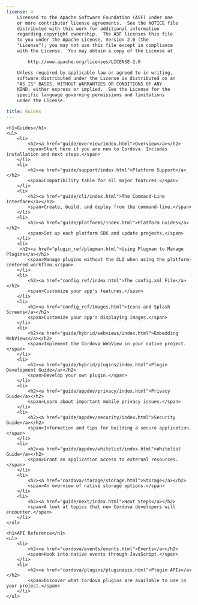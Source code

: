 ```yaml
---
license: >
    Licensed to the Apache Software Foundation (ASF) under one
    or more contributor license agreements.  See the NOTICE file
    distributed with this work for additional information
    regarding copyright ownership.  The ASF licenses this file
    to you under the Apache License, Version 2.0 (the
    "License"); you may not use this file except in compliance
    with the License.  You may obtain a copy of the License at

        http://www.apache.org/licenses/LICENSE-2.0

    Unless required by applicable law or agreed to in writing,
    software distributed under the License is distributed on an
    "AS IS" BASIS, WITHOUT WARRANTIES OR CONDITIONS OF ANY
    KIND, either express or implied.  See the License for the
    specific language governing permissions and limitations
    under the License.

title: Guides
---
```


<div id="old-home">

    <h1>Guides</h1>
    <ul>
        <li>
            <h2><a href="guide/overview/index.html">Overview</a></h2>
            <span>Start here if you are new to Cordova. Includes installation and next steps.</span>
        </li>
        <li>
            <h2><a href="guide/support/index.html">Platform Support</a></h2>
            <span>Compatibility table for all major features.</span>
        </li>
        <li>
            <h2><a href="guide/cli/index.html">The Command-Line Interface</a></h2>
            <span>Create, build, and deploy from the command-line.</span>
        </li>
        <li>
            <h2><a href="guide/platforms/index.html">Platform Guides</a></h2>
            <span>Set up each platform SDK and update projects.</span>
        </li>
        <li>
         <h2><a href="plugin_ref/plugman.html">Using Plugman to Manage Plugins</a></h2>
            <span>Manage plugins without the CLI when using the platform-centered workflow.</span>
        </li>
        <li>
            <h2><a href="config_ref/index.html">The config.xml File</a></h2>
            <span>Customize your app's features.</span>
        </li>
        <li>
            <h2><a href="config_ref/images.html">Icons and Splash Screens</a></h2>
            <span>Customize your app's displaying images.</span>
        </li>
        <li>
            <h2><a href="guide/hybrid/webviews/index.html">Embedding WebViews</a></h2>
            <span>Implement the Cordova WebView in your native project.</span>
        </li>
        <li>
            <h2><a href="guide/hybrid/plugins/index.html">Plugin Development Guide</a></h2>
            <span>Develop your own plugin.</span>
        </li>
        <li>
            <h2><a href="guide/appdev/privacy/index.html">Privacy Guide</a></h2>
            <span>Learn about important mobile privacy issues.</span>
        </li>
        <li>
            <h2><a href="guide/appdev/security/index.html">Security Guide</a></h2>
            <span>Information and tips for building a secure application.</span>
        </li>
        <li>
            <h2><a href="guide/appdev/whitelist/index.html">Whitelist Guide</a></h2>
            <span>Grant an application access to external resources.</span>
        </li>
        <li>
            <h2><a href="cordova/storage/storage.html">Storage</a></h2>
            <span>An overview of native storage options.</span>
        </li>
        <li>
            <h2><a href="guide/next/index.html">Next Steps</a></h2>
            <span>A look at topics that new Cordova developers will encounter.</span>
        </li>
    </ul>

    <h1>API Reference</h1>
    <ul>
        <li>
            <h2><a href="cordova/events/events.html">Events</a></h2>
            <span>Hook into native events through JavaScript.</span>
        </li>
        <li>
            <h2><a href="cordova/plugins/pluginapis.html">Plugin APIs</a></h2>
            <span>Discover what Cordova plugins are available to use in your project.</span>
        </li>
    </ul>

</div>
